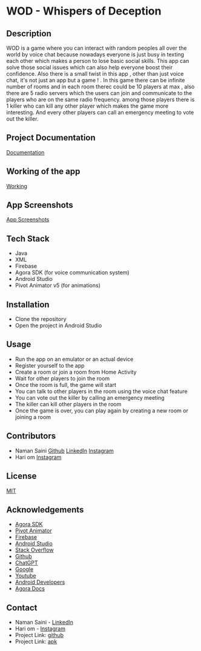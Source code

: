# WOD - Whispers of Deception

## Description

WOD is a game where you can interact with random peoples all over the world by voice chat because
nowadays everyone is just busy in texting each other which makes a person to lose basic social
skills. This app can solve those social issues which can also help everyone boost their confidence.
Also there is a small twist in this app , other than just voice chat, it's not just an app but a
game ! . In this game there can be infinite number of rooms and in each room therec could be 10
players at max , also there are 5 radio servers which the users can join and communicate to the
players who are on the same radio frequency. among those players there is 1 killer who can kill any
other player which makes the game more interesting. And every other players can call an emergency
meeting to vote out the killer.

## Project Documentation

[Documentation](https://github.com/realpxd/WOD/wiki)

## Working of the app

[Working](https://github.com/realpxd/WOD/wiki/Working-of-the-Project)

## App Screenshots

[App Screenshots]()

## Tech Stack

- Java
- XML
- Firebase
- Agora SDK (for voice communication system)
- Android Studio
- Pivot Animator v5 (for animations)

## Installation

- Clone the repository
- Open the project in Android Studio

## Usage

- Run the app on an emulator or an actual device
- Register yourself to the app
- Create a room or join a room from Home Activity
- Wait for other players to join the room
- Once the room is full, the game will start
- You can talk to other players in the room using the voice chat feature
- You can vote out the killer by calling an emergency meeting
- The killer can kill other players in the room
- Once the game is over, you can play again by creating a new room or joining a room

## Contributors

- Naman Saini
  [Github](https://github.com/realpxd)
  [LinkedIn](https://www.linkedin.com/in/programmerxd)
  [Instagram](https://www.instagram.com/programmerxd/)
- Hari om
  [Instagram](https://www.instagram.com/potter_1_18/)

## License

[MIT](https://choosealicense.com/licenses/mit/)

## Acknowledgements

- [Agora SDK](https://www.agora.io/en/)
- [Pivot Animator](http://pivotanimator.net/)
- [Firebase](https://firebase.google.com/)
- [Android Studio](https://developer.android.com/studio)
- [Stack Overflow](https://stackoverflow.com/)
- [Github](https://github.com)
- [ChatGPT](https://chat.openai.com/)
- [Google](https://www.google.com/)
- [Youtube](https://www.youtube.com/)
- [Android Developers](https://developer.android.com/)
- [Agora Docs](https://docs.agora.io/en/)

## Contact

- Naman Saini - [LinkedIn](https://www.linkedin.com/in/programmerxd)
- Hari om - [Instagram](https://www.instagram.com/potter_1_18/)
- Project Link: [github](https://github.com/realpxd/WOD)
- Project Link: [apk](https://github.com/realpxd/WOD/blob/master/app/release/app-release.apk)
